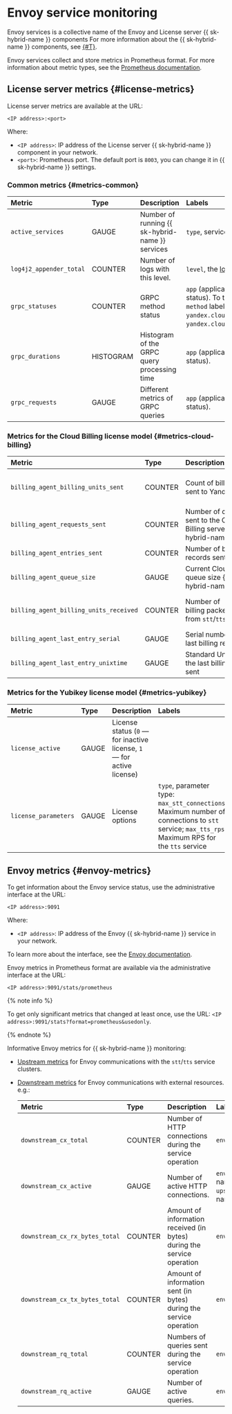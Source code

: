 # Envoy service monitoring

Envoy services is a collective name of the Envoy and License server {{ sk-hybrid-name }} components For more information about the {{ sk-hybrid-name }} components, see [{#T}](architecture.md).

Envoy services collect and store metrics in Prometheus format. For more information about metric types, see the [Prometheus documentation](https://prometheus.io/docs/concepts/metric_types/).

## License server metrics {#license-metrics}

License server metrics are available at the URL:

```text
<IP address>:<port>
```

Where:

* `<IP address>`: IP address of the License server {{ sk-hybrid-name }} component in your network.
* `<port>`: Prometheus port. The default port is `8003`, you can change it in {{ sk-hybrid-name }} settings.

### Common metrics {#metrics-common}

| Metric | Type | Description | Labels |
|:------------------------|:----------|:----------------------------------------------------|:-------------------------------------------------------------------------------------------------------------------------------------------------------------------------------------------------------------------------------------------------------------|
| `active_services` | GAUGE | Number of running {{ sk-hybrid-name }} services  | `type`, service type: `stt`/`tts`. |
| `log4j2_appender_total` | COUNTER | Number of logs with this level. | `level`, the [logging level](operations/logging.md). |
| `grpc_statuses` | COUNTER | GRPC method status | `app` (application), `method` (GRPC method), `status` (query status). To track the connection with Yandex Billing, in the `method` label, specify the values: `yandex.cloud.ds.billing.BillingService/Register`, `yandex.cloud.ds.billing.BillingService/SendBillingData`. |
| `grpc_durations` | HISTOGRAM | Histogram of the GRPC query processing time | `app` (application), `method` (GRPC method), `status` (query status). |
| `grpc_requests` | GAUGE | Different metrics of GRPC queries | `app` (application), `method` (GRPC method), `status` (query status). |

### Metrics for the Cloud Billing license model {#metrics-cloud-billing}

| Metric | Type | Description | Labels |
|:---------------------------------------|:--------|:-------------------------------------------------------------------------------|:-----------------------------------------|
| `billing_agent_billing_units_sent` | COUNTER | Count of billing packets sent to Yandex Billing | `unit_type`, service type: `stt`/`tts`. |
| `billing_agent_requests_sent` | COUNTER | Number of queries sent to the Cloud Billing server {{ sk-hybrid-name }} |                                          |
| `billing_agent_entries_sent` | COUNTER | Number of billing records sent |                                          |
| `billing_agent_queue_size` | GAUGE | Current Cloud Billing queue size {{ sk-hybrid-name }} |                                          |
| `billing_agent_billing_units_received` | COUNTER | Number of billing packets received from `stt`/`tts` services | `unit_type`, service type: `stt`/`tts`. |
| `billing_agent_last_entry_serial` | GAUGE | Serial number of the last billing record sent |                                          |
| `billing_agent_last_entry_unixtime` | GAUGE | Standard Unix time of the last billing record sent |                                          |

### Metrics for the Yubikey license model {#metrics-yubikey}

| Metric | Type | Description | Labels |
|:---------------------|:------|:-------------------------------------------------------------------------|:------------------------------------------------------------------------------------------------------------------------------------------------------|
| `license_active` | GAUGE | License status (`0` — for inactive license, `1` — for active license) |                                                                                                                                                       |
| `license_parameters` | GAUGE | License options | `type`, parameter type: `max_stt_connections`: Maximum number of connections to `stt` service; `max_tts_rps`: Maximum RPS for the `tts` service |

## Envoy metrics {#envoy-metrics}

To get information about the Envoy service status, use the administrative interface at the URL:

```text
<IP address>:9091
```

Where:

* `<IP address>`: IP address of the Envoy {{ sk-hybrid-name }} service in your network.

To learn more about the interface, see the [Envoy documentation](https://www.envoyproxy.io/docs/envoy/latest/operations/admin).

Envoy metrics in Prometheus format are available via the administrative interface at the URL:

```text
<IP address>:9091/stats/prometheus
```

{% note info %}

To get only significant metrics that changed at least once, use the URL: `<IP address>:9091/stats?format=prometheus&usedonly`.

{% endnote %}

Informative Envoy metrics for {{ sk-hybrid-name }} monitoring:

* [Upstream metrics](https://www.envoyproxy.io/docs/envoy/latest/configuration/upstream/cluster_manager/cluster_stats) for Envoy communications with the `stt`/`tts` service clusters.
* [Downstream metrics](https://www.envoyproxy.io/docs/envoy/latest/configuration/http/http_conn_man/stats) for Envoy communications with external resources. e.g.:

   | Metric | Type | Description | Labels |
   |:-------------------------------|:--------|:----------------------------------------------------------------------|:-----------------------------------------------------------------------------------------------------|
   | `downstream_cx_total` | COUNTER | Number of HTTP connections during the service operation | `envoy_http_conn_manager_prefix` |
   | `downstream_cx_active` | GAUGE | Number of active HTTP connections. | `envoy_cluster_name`, cluster name: `upstream_stt`, `upstream_tts` for {{ sk-hybrid-name }} services |
   | `downstream_cx_rx_bytes_total` | COUNTER | Amount of information received (in bytes) during the service operation | `envoy_http_conn_manager_prefix` |
   | `downstream_cx_tx_bytes_total` | COUNTER | Amount of information sent (in bytes) during the service operation | `envoy_http_conn_manager_prefix` |
   | `downstream_rq_total` | COUNTER | Numbers of queries sent during the service operation | `envoy_http_conn_manager_prefix` |
   | `downstream_rq_active` | GAUGE | Number of active queries. | `envoy_http_conn_manager_prefix` |
